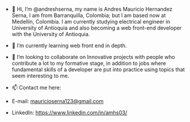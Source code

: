 - 👋 Hi, I’m @andreshserna, my name is Andres Mauricio Hernandez Serna, I am from Barranquilla, Colombia; but I am based now at
Medellin, Colombia. I am currently studying electrical engineer in University of Antioquia and also becoming a web front-end
developer with the University of Antioquia.

- 🌱 I’m currently learning web front end in depth.

- 💞️ I’m looking to collaborate on Innovative projects with people who contribute a lot to my formative stage, in addition to
jobs where fundamental skills of a developer are put into practice using topics that seem interesting to me.

- 📫 Contact me here:
- E-mail: mauricioserna123@gmail.com
- LinkedIn: https://www.linkedin.com/in/amhs03/


